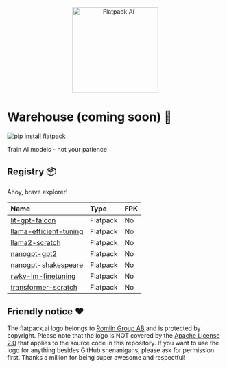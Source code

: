 <div align="center">
  <img src="https://raw.githubusercontent.com/romlingroup/flatpack-ai/main/client/static/images/flatpack_ai_logo.svg" width="200" height="200" alt="Flatpack AI">
</div>

# Warehouse (coming soon) 👀
[![pip install flatpack](https://img.shields.io/badge/pip%20install-flatpack-5865f2)](https://pypi.org/project/flatpack/)

Train AI models - not your patience

## Registry 📦

Ahoy, brave explorer!

| Name                                                                                                            | Type     | FPK |
|:----------------------------------------------------------------------------------------------------------------|:---------|:----|
| [lit-gpt-falcon](https://github.com/romlingroup/flatpack-ai/tree/main/warehouse/lit-gpt-falcon)                 | Flatpack | No  |
| [llama-efficient-tuning](https://github.com/romlingroup/flatpack-ai/tree/main/warehouse/llama-efficient-tuning) | Flatpack | No  |
| [llama2-scratch](https://github.com/romlingroup/flatpack-ai/tree/main/warehouse/llama2-scratch)                 | Flatpack | No  |
| [nanogpt-gpt2](https://github.com/romlingroup/flatpack-ai/tree/main/warehouse/nanogpt-gpt2)                     | Flatpack | No  |
| [nanogpt-shakespeare](https://github.com/romlingroup/flatpack-ai/tree/main/warehouse/nanogpt-shakespeare)       | Flatpack | No  |
| [rwkv-lm-finetuning](https://github.com/romlingroup/flatpack-ai/tree/main/warehouse/rwkv-lm-finetuning)         | Flatpack | No  |
| [transformer-scratch](https://github.com/romlingroup/flatpack-ai/tree/main/warehouse/transformer-scratch)       | Flatpack | No  |

## Friendly notice ❤️

The flatpack.ai logo belongs to [Romlin Group AB](https://romlin.com) and is protected by copyright. Please note that
the logo is NOT covered by the [Apache License 2.0](https://www.apache.org/licenses/LICENSE-2.0) that applies to the
source code in this repository. If you want to use the logo for anything besides GitHub shenanigans, please ask for
permission first. Thanks a million for being super awesome and respectful!